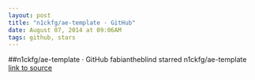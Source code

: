```yaml
---
layout: post
title: "n1ckfg/ae-template · GitHub"
date: August 07, 2014 at 09:06AM
tags: github, stars
---
```

##n1ckfg/ae-template · GitHub
fabiantheblind starred n1ckfg/ae-template
[link to source](http://ift.tt/1szrXxl) 
